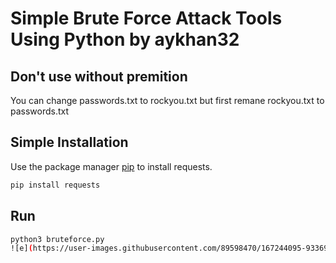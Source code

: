 # Simple Brute Force Attack Tools Using Python by aykhan32
## Don't use without premition
You can change passwords.txt to rockyou.txt but first remane rockyou.txt to passwords.txt


## Simple Installation

Use the package manager [pip](https://pip.pypa.io/en/stable/) to install requests.

```bash
pip install requests
```

## Run

```bash
python3 bruteforce.py
![e](https://user-images.githubusercontent.com/89598470/167244095-93369656-fc74-40bf-8e2f-3ddc3f9f89ca.png)

